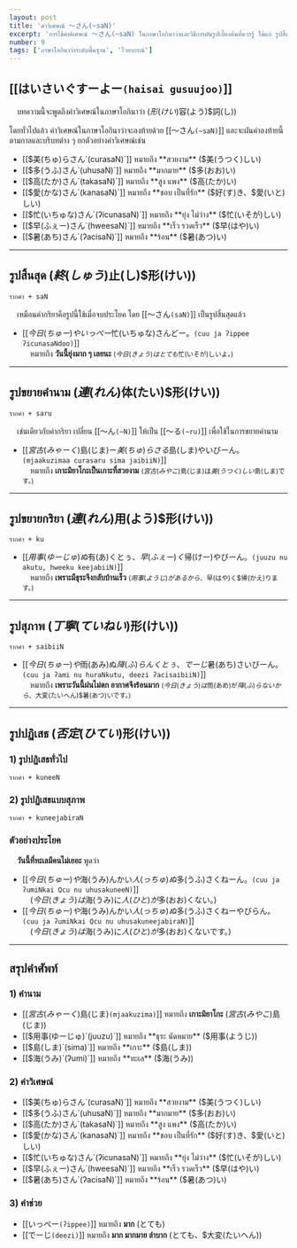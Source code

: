 ```yaml
---
layout: post
title: 'คำวิเศษณ์ ～さん(~saN)'
excerpt: 'การใช้คำคิเศษณ์ ～さん(~saN) ในภาษาโอกินาว่าและวิธีการผันรูปเบื้องต้นที่ควรรู้ ได้แก่ รูปสิ้นสุด รูปขยายนาม รูปขยายกริยา รูปสุภาพ และ รูปปฏิเสธ'
number: 9
tags: ['ภาษาโอกินาว่าระดับพื้นฐาน', 'ไวยากรณ์']
---
```


## [[はいさいぐすーよー`(haisai gusuujoo)`]]

　บทความนี้จะพูดถึงคำวิเศษณ์ในภาษาโอกินาว่า ($形(けい)$容(よう)$詞(し))

โดยทั่วไปแล้ว คำวิเศษณ์ในภาษาโอกินาว่าจะลงท้ายด้วย [[～さん`(~saN)`]] และจะผันคำลงท้ายนี้ตามกาลและบริบทต่าง ๆ ยกตัวอย่างคำวิเศษณ์เช่น

- [[$美(ちゅ)らさん`(curasaN)`]] หมายถึง **สวยงาม** ($美(うつく)しい)
- [[$多(うふ)さん`(uhusaN)`]] หมายถึง **มากมาย** ($多(おお)い)
- [[$高(たか)さん`(takasaN)`]] หมายถึง **สูง แพง** ($高(たか)い)
- [[$愛(かな)さん`(kanasaN)`]] หมายถึง **ชอบ เป็นที่รัก** ($好(す)き、$愛(いと)しい)
- [[$忙(いちゅな)さん`(ʔicunasaN)`]] หมายถึง **ยุ่ง ไม่ว่าง** ($忙(いそが)しい)
- [[$早(ふぇー)さん`(hweesaN)`]] หมายถึง **เร็ว รวดเร็ว** ($早(はや)い)
- [[$暑(あち)さん`(ʔacisaN)`]] หมายถึง **ร้อน** ($暑(あつ)い)

---

## รูปสิ้นสุด ($終(しゅう)$止(し)$形(けい))

```ryu
รากคำ + saN
```

　เหมือนคำกริยาคือรูปนี้ใช้เมื่อจบประโยค โดย [[～さん`(saN)`]] เป็นรูปสิ้นสุดแล้ว

- [[$今日(ちゅー)やいっぺー$忙(いちゅな)さんどー。`(cuu ja ʔippee ʔicunasaNdoo)`]]<br>
    　หมายถึง **วันนี้ยุ่งมาก ๆ เลยนะ** <small>($今日(きょう)はとても$忙(いそが)しいよ。)</small>

---

## รูปขยายคำนาม ($連(れん)$体(たい)$形(けい))

```ryu
รากคำ + saru
```

　เช่นเดียวกับคำกริยา เปลี่ยน [[～ん`(~N)`]] ให้เป็น [[～る`(~ru)`]] เพื่อใช้ในการขยายคำนาม

- [[$宮古(みゃーく)$島(じま)ー$美(ちゅ)らさる$島(しま)やいびーん。`(mjaakuzimaa curasaru sima jaibiiN)`]]<br>
    　หมายถึง **เกาะมิยาโกะเป็นเกาะที่สวยงาม** <small>($宮古(みやこ)$島(じま)は$美(うつく)しい$島(しま)です。)</small>

---

## รูปขยายกริยา ($連(れん)$用(よう)$形(けい))

```ryu
รากคำ + ku
```

- [[$用事(ゆーじゅ)ぬ$有(あ)くとぅ、$早(ふぇー)く$帰(けー)やびーん。`(juuzu nu akutu, hweeku keejabiiN)`]]<br>
    　หมายถึง **เพราะมีธุระจึงกลับบ้านเร็ว** <small>($用事(ようじ)があるから、$早(はや)く$帰(かえ)ります。)</small>

---

## รูปสุภาพ ($丁寧(ていねい)$形(けい))

```ryu
รากคำ + saibiiN
```

- [[$今日(ちゅー)や$雨(あみ)ぬ$降(ふ)らんくとぅ、でーじ$暑(あち)さいびーん。`(cuu ja ʔami nu huraNkutu, deezi ʔacisaibiiN)`]]<br>
    　หมายถึง **เพราะวันนี้ฝนไม่ตก อากาศจึงร้อนมาก** <small>($今日(きょう)は$雨(あめ)が$降(ふ)らないから、$大変(たいへん)$暑(あつ)いです。)</small>

---

## รูปปฏิเสธ ($否定(ひてい)$形(けい))

### 1) รูปปฏิเสธทั่วไป

```ryu
รากคำ + kuneeN
```

### 2) รูปปฏิเสธแบบสุภาพ

```ryu
รากคำ + kuneejabiraN
```

### ตัวอย่างประโยค

　**วันนี้ที่ทะเลมีคนไม่เยอะ** พูดว่า

- [[$今日(ちゅー)や$海(うみ)んかい$人(っちゅ)ぬ$多(うふ)さくねーん。`(cuu ja ʔumiNkai Qcu nu uhusakuneeN)`]]<br>
    　($今日(きょう)は$海(うみ)に$人(ひと)が$多(おお)くない。)
- [[$今日(ちゅー)や$海(うみ)んかい$人(っちゅ)ぬ$多(うふ)さくねーやびらん。`(cuu ja ʔumiNkai Qcu nu uhusakuneejabiraN)`]]<br>
    　($今日(きょう)は$海(うみ)に$人(ひと)が$多(おお)くないです。)

---

## สรุปคำศัพท์

### 1) คำนาม

- [[$宮古(みゃーく)$島(じま)`(mjaakuzima)`]] หมายถึง **เกาะมิยาโกะ** ($宮古(みやこ)$島(じま))
- [[$用事(ゆーじゅ)`(juuzu)`]] หมายถึง **ธุระ นัดหมาย** ($用事(ようじ))
- [[$島(しま)`(sima)`]] หมายถึง **เกาะ** ($島(しま))
- [[$海(うみ)`(ʔumi)`]] หมายถึง **ทะเล** ($海(うみ))

### 2) คำวิเศษณ์

- [[$美(ちゅ)らさん`(curasaN)`]] หมายถึง **สวยงาม** ($美(うつく)しい)
- [[$多(うふ)さん`(uhusaN)`]] หมายถึง **มากมาย** ($多(おお)い)
- [[$高(たか)さん`(takasaN)`]] หมายถึง **สูง แพง** ($高(たか)い)
- [[$愛(かな)さん`(kanasaN)`]] หมายถึง **ชอบ เป็นที่รัก** ($好(す)き、$愛(いと)しい)
- [[$忙(いちゅな)さん`(ʔicunasaN)`]] หมายถึง **ยุ่ง ไม่ว่าง** ($忙(いそが)しい)
- [[$早(ふぇー)さん`(hweesaN)`]] หมายถึง **เร็ว รวดเร็ว** ($早(はや)い)
- [[$暑(あち)さん`(ʔacisaN)`]] หมายถึง **ร้อน** ($暑(あつ)い)

### 3) คำช่วย

- [[いっぺー`(ʔippee)`]] หมายถึง **มาก** (とても)
- [[でーじ`(deezi)`]] หมายถึง **มาก มากมาย ลำบาก** (とても、$大変(たいへん))
